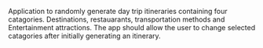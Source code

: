 Application to randomly generate day trip itineraries containing four catagories. Destinations, restauarants, transportation methods and Entertainment attractions. The app should
allow the user to change selected catagories after initially generating an itinerary.
